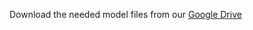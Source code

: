 Download the needed model files from our [Google Drive](https://drive.google.com/drive/folders/1Kf9thEcxuBBwiRVKLHmDsryGZIa8Q5H2?usp=sharing)
